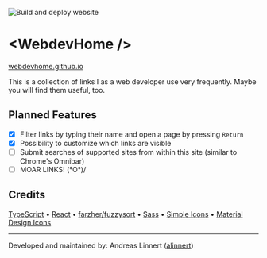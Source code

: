 ![Build and deploy website](https://github.com/webdevhome/webdevhome.github.io/workflows/Build%20and%20deploy%20website/badge.svg)

# &lt;WebdevHome /&gt;

[webdevhome.github.io](https://webdevhome.github.io)

This is a collection of links I as a web developer use very frequently. Maybe you will find them useful, too.

## Planned Features

- [x] Filter links by typing their name and open a page by pressing `Return`
- [x] Possibility to customize which links are visible
- [ ] Submit searches of supported sites from within this site (similar to Chrome's Omnibar)
- [ ] MOAR LINKS! \(°O°)/

## Credits

[TypeScript](https://github.com/microsoft/TypeScript)
• [React](https://github.com/facebook/react)
• [farzher/fuzzysort](https://github.com/farzher/fuzzysort)
• [Sass](https://github.com/sass/dart-sass)
• [Simple Icons](https://github.com/simple-icons/simple-icons)
• [Material Design Icons](https://github.com/Templarian/MaterialDesign)

---

Developed and maintained by: Andreas Linnert ([alinnert](https://github.com/alinnert))
